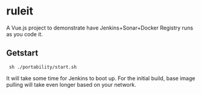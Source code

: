 # ruleit

A Vue.js project to demonstrate have Jenkins+Sonar+Docker Registry runs as you code it.

## Getstart
```
 sh ./portability/start.sh
```

It will take some time for Jenkins to boot up. For the initial build, base image
pulling will take even longer based on your network.
